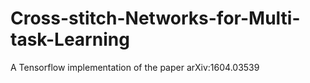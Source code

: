 # Cross-stitch-Networks-for-Multi-task-Learning
A Tensorflow implementation of the paper arXiv:1604.03539
